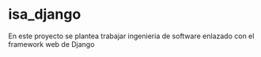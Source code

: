 # isa_django
En este proyecto se plantea trabajar ingenieria de software enlazado con el framework web de Django
